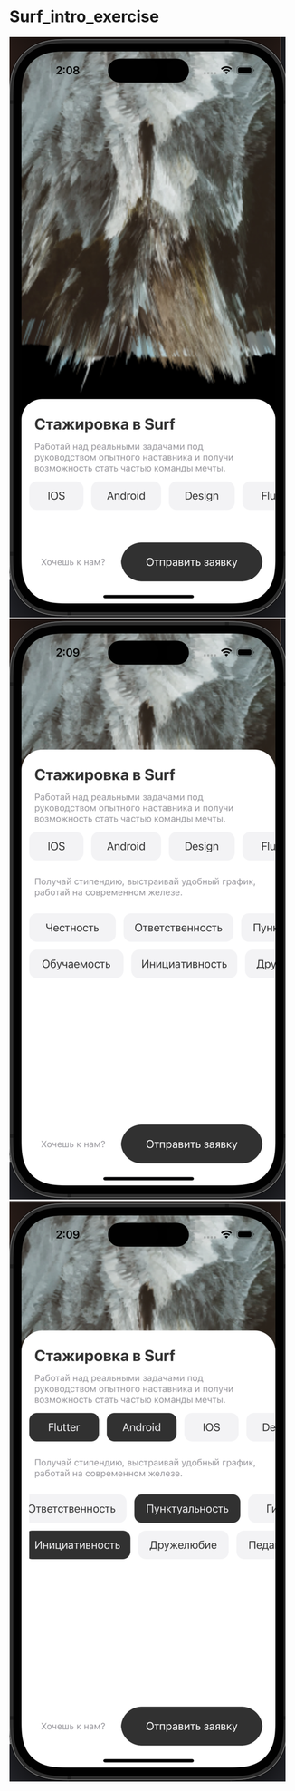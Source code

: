 # Surf_intro_exercise
![Илюстрация к проекту](https://github.com/alekstimo/Surf_intro_exercise/raw/main/surf_intro_project/pictures/first.png)
![Илюстрация к проекту](https://github.com/alekstimo/Surf_intro_exercise/raw/main/surf_intro_project/pictures/second.png)
![Илюстрация к проекту](https://github.com/alekstimo/Surf_intro_exercise/raw/main/surf_intro_project/pictures/third.png)
